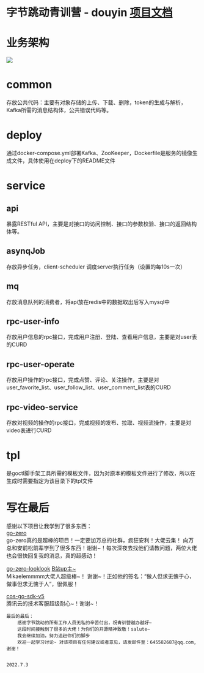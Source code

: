 # 字节跳动青训营 - douyin [项目文档](https://ljxltr3g7w.feishu.cn/docs/doccnLberlBxkQjylBal5I6Tg6g)

# 业务架构
![](https://cover-1312359504.cos.ap-guangzhou.myqcloud.com/How%20We%20Built%20Whimsical%401.100000023841858x.webp)

# common
 存放公共代码：主要有对象存储的上传、下载、删除，token的生成与解析，Kafka所需的消息结构体，公共错误代码等。

# deploy
通过docker-compose.yml部署Kafka、ZooKeeper，Dockerfile是服务的镜像生成文件，具体使用在deploy下的README文件

# service
## api
暴露RESTful API，主要是对接口的访问控制、接口的参数校验、接口的返回结构体等。
## asynqJob
存放异步任务，client-scheduler 调度server执行任务（设置的每10s一次）
## mq
存放消息队列的消费者，将api放在redis中的数据取出后写入mysql中
## rpc-user-info
存放用户信息的rpc接口，完成用户注册、登陆、查看用户信息，主要是对user表的CURD
## rpc-user-operate
存放用户操作的rpc接口，完成点赞、评论、关注操作，主要是对user_favorite_list、user_follow_list、user_comment_list表的CURD
## rpc-video-service
存放对视频的操作的rpc接口，完成视频的发布、拉取、视频流操作，主要是对video表进行CURD

# tpl
是goctl脚手架工具所需的模板文件，因为对原本的模板文件进行了修改，所以在生成时需要指定为该目录下的tpl文件

# 写在最后
感谢以下项目让我学到了很多东西： <br>
[go-zero](https://github.com/zeromicro/go-zero) <br>
go-zero真的是超棒的项目！一定要加万总的社群，疯狂安利！大佬云集！
向万总和安前松前辈学到了很多东西！谢谢~！每次深夜去找他们请教问题，两位大佬也会很快回复我的消息，真的超感动！

[go-zero-looklook](https://github.com/Mikaelemmmm/go-zero-looklook) [B站up主~](https://space.bilibili.com/389552232) <br>
Mikaelemmmm大佬人超级棒~！ 谢谢~！正如他的签名：“做人但求无愧于心，做事但求无愧于人”，很佩服！

[cos-go-sdk-v5](https://github.com/tencentyun/cos-go-sdk-v5) <br>
腾讯云的技术客服超级耐心~！谢谢~！

```
最后的最后：
    感谢字节跳动的所有工作人员无私的辛苦付出，祝青训营越办越好~
    这段时间接触到了很多的大佬！为你们的开源精神致敬！salute~
    我会继续加油，努力追赶你们的脚步
    欢迎一起学习讨论~ 对该项目有任何建议或者意见，请发邮件至：645582687@qq.com,谢谢！
    
                                                                           2022.7.3
```